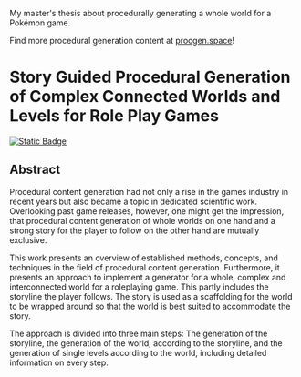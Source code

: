 My master's thesis about procedurally generating a whole world for a Pokémon game.

Find more procedural generation content at [procgen.space](https://procgen.space/resources)!

# Story Guided Procedural Generation of Complex Connected Worlds and Levels for Role Play Games

[![Static Badge](https://img.shields.io/badge/download-PDF-orange)]([/thesis-beyer.pdf](https://ardordeosis.github.io/Story-Guided-Procedural-Generation-of-Complex-Connected-Worlds-and-Levels-for-Role-Play-Games/thesis-beyer.pdf))

## Abstract

Procedural content generation had not only a rise in the games industry in recent years
but also became a topic in dedicated scientific work. Overlooking past game releases,
however, one might get the impression, that procedural content generation of whole
worlds on one hand and a strong story for the player to follow on the other hand are
mutually exclusive.

This work presents an overview of established methods, concepts, and techniques
in the field of procedural content generation. Furthermore, it presents an approach
to implement a generator for a whole, complex and interconnected world for a roleplaying game. This partly includes the storyline the player follows. The story is used
as a scaffolding for the world to be wrapped around so that the world is best suited to
accommodate the story.

The approach is divided into three main steps: The generation of the storyline, the
generation of the world, according to the storyline, and the generation of single levels
according to the world, including detailed information on every step.
